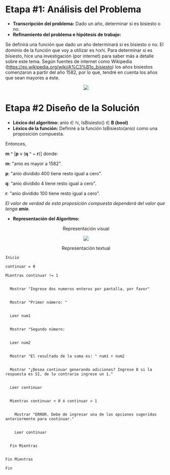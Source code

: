# Etapa #1: Análisis del Problema

- **Transcripción del problema:** Dado un año, determinar si es bisiesto o no.
- **Refinamiento del problema e hipótesis de trabajo:**

Se definirá una función que dado un año determinará si es bisiesto o no. El dominio de la función que voy a utilizar es ℕxℕ. Para determinar si es bisiesto, hice una investigación (por internet) para saber más a detalle sobre este tema. Según fuentes de internet como Wikipedia (https://es.wikipedia.org/wiki/A%C3%B1o_bisiesto) los años bisiestos comenzaron a partir del año 1582, por lo que, tendré en cuenta los años que sean mayores a éste.


<p align="center">
<img src="https://github.com/nataliadamilano/AED/blob/master/03-Bisiesto/modeloIPO-Bisiesto.PNG">
</p>

# Etapa #2 Diseño de la Solución


- **Léxico del algoritmo:** anio ∈ **ℕ**, IsBisiesto() ∈ **B (bool)**
- **Léxico de la función:** Definiré a la función IsBisiesto(anio) como una proposición compuesta.


Entonces,


   **m** ^ [**p** v (**q** ^ ~ **r**)] donde:
   

  **m**: "anio es mayor a 1582".
  
  
  **p**: "anio dividido 400 tiene resto igual a cero".
  
  
  **q**: "anio dividido 4 tiene resto igual a cero".
  
  
  **r**: "anio dividido 100 tiene resto igual a cero".
    
    
   *El valor de verdad de esta proposición compuesta dependerá del valor que tenga **anio**.*
   
   
- **Representación del Algoritmo:**

<p align="center">
  Representación visual
</p>
<p align="center">
<img src="https://user-images.githubusercontent.com/50343556/80672894-2650e600-8aae-11ea-8b0f-e460e0f53ef0.png">
</p>


<p align="center">
  Representación textual
</p>

    Inicio
    
    continuar = 0

    Mientras continuar != 1


      Mostrar "Ingrese dos numeros enteros por pantalla, por favor"
  
  
      Mostrar "Primer número: "
  
  
      Leer num1
  
  
      Mostrar "Segundo número: 
  
  
      Leer num2
  
  
      Mostrar "El resultado de la suma es: " num1 + num2
  
  
      Mostrar "¿Desea continuar generando adiciones? Ingrese 0 si la respuesta es SI, de lo contrario ingrese un 1."
  
  
      Leer continuar
  
  
      Mientras continuar < 0 ó continuar > 1
  
  
        Mostrar "ERROR. Debe de ingresar una de las opciones sugeridas anteriormente para continuar."
    
    
        Leer continuar
    
    
      Fin Mientras
  
  
    Fin Mientras
    
    Fin
